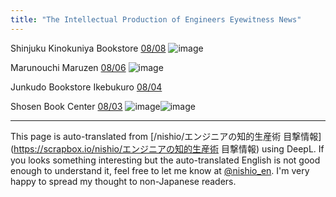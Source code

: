 ```yaml
---
title: "The Intellectual Production of Engineers Eyewitness News"
---
```


Shinjuku Kinokuniya Bookstore [08/08](https://www.facebook.com/photo.php?fbid=10213402222959119&set=a.10203025626910703.1073741828.1505859477&type=3)
![image](https://gyazo.com/b91921266f9bb937f3953cad12ddf4f6/thumb/1000)

Marunouchi Maruzen [08/06](https://www.facebook.com/photo.php?fbid=10217435851986998&set=a.2218493220612.2136231.1196094631&type=3&theater)
![image](https://gyazo.com/e6ab78afd27188a6d549e81f8e51477d/thumb/1000)

Junkudo Bookstore Ikebukuro [08/04](https://twitter.com/junkudo_ike_pc/status/1025652848015564801)

Shosen Book Center [08/03](https://twitter.com/shosen_bt_pc/status/1025315523729416193)
![image](https://gyazo.com/9546fc7815d2fc6ee76dffa551728588/thumb/1000)![image](https://gyazo.com/b37a29e0dc36a0438721e8ce767da9e9/thumb/1000)

---
This page is auto-translated from [/nishio/エンジニアの知的生産術 目撃情報](https://scrapbox.io/nishio/エンジニアの知的生産術 目撃情報) using DeepL. If you looks something interesting but the auto-translated English is not good enough to understand it, feel free to let me know at [@nishio_en](https://twitter.com/nishio_en). I'm very happy to spread my thought to non-Japanese readers.